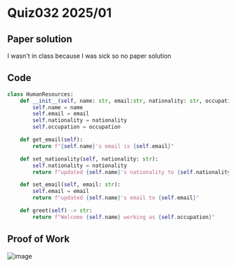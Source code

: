 # Quiz032 2025/01

## Paper solution
I wasn't in class because I was sick so no paper solution

## Code
```.py
class HumanResources:
    def __init__(self, name: str, email:str, nationality: str, occupation: str):
        self.name = name
        self.email = email
        self.nationality = nationality
        self.occupation = occupation

    def get_email(self):
        return f"{self.name}'s email is {self.email}"

    def set_nationality(self, nationality: str):
        self.nationality = nationality
        return f"updated {self.name}'s nationality to {self.nationality}"

    def set_email(self, email: str):
        self.email = email
        return f"updated {self.name}'s email to {self.email}"

    def greet(self) -> str:
        return f"Welcome {self.name} working as {self.occupation}"
```

## Proof of Work
![image](https://github.com/user-attachments/assets/6ab64bca-e61a-4245-a439-f2a2ef5323db)



